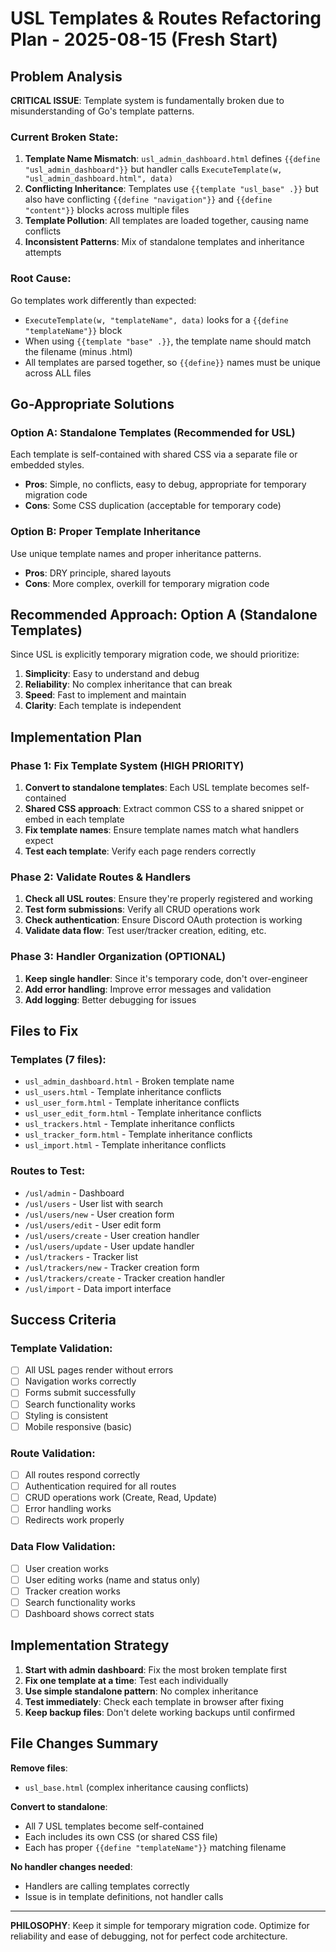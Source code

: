 # USL Templates & Routes Refactoring Plan - 2025-08-15 (Fresh Start)

## Problem Analysis

**CRITICAL ISSUE**: Template system is fundamentally broken due to misunderstanding of Go's template patterns.

### Current Broken State:
1. **Template Name Mismatch**: `usl_admin_dashboard.html` defines `{{define "usl_admin_dashboard"}}` but handler calls `ExecuteTemplate(w, "usl_admin_dashboard.html", data)`
2. **Conflicting Inheritance**: Templates use `{{template "usl_base" .}}` but also have conflicting `{{define "navigation"}}` and `{{define "content"}}` blocks across multiple files
3. **Template Pollution**: All templates are loaded together, causing name conflicts
4. **Inconsistent Patterns**: Mix of standalone templates and inheritance attempts

### Root Cause:
Go templates work differently than expected:
- `ExecuteTemplate(w, "templateName", data)` looks for a `{{define "templateName"}}` block
- When using `{{template "base" .}}`, the template name should match the filename (minus .html)
- All templates are parsed together, so `{{define}}` names must be unique across ALL files

## Go-Appropriate Solutions

### Option A: Standalone Templates (Recommended for USL)
Each template is self-contained with shared CSS via a separate file or embedded styles.
- **Pros**: Simple, no conflicts, easy to debug, appropriate for temporary migration code
- **Cons**: Some CSS duplication (acceptable for temporary code)

### Option B: Proper Template Inheritance
Use unique template names and proper inheritance patterns.
- **Pros**: DRY principle, shared layouts
- **Cons**: More complex, overkill for temporary migration code

## Recommended Approach: Option A (Standalone Templates)

Since USL is explicitly temporary migration code, we should prioritize:
1. **Simplicity**: Easy to understand and debug
2. **Reliability**: No complex inheritance that can break
3. **Speed**: Fast to implement and maintain
4. **Clarity**: Each template is independent

## Implementation Plan

### Phase 1: Fix Template System (HIGH PRIORITY)
1. **Convert to standalone templates**: Each USL template becomes self-contained
2. **Shared CSS approach**: Extract common CSS to a shared snippet or embed in each template
3. **Fix template names**: Ensure template names match what handlers expect
4. **Test each template**: Verify each page renders correctly

### Phase 2: Validate Routes & Handlers
1. **Check all USL routes**: Ensure they're properly registered and working
2. **Test form submissions**: Verify all CRUD operations work
3. **Check authentication**: Ensure Discord OAuth protection is working
4. **Validate data flow**: Test user/tracker creation, editing, etc.

### Phase 3: Handler Organization (OPTIONAL)
1. **Keep single handler**: Since it's temporary code, don't over-engineer
2. **Add error handling**: Improve error messages and validation
3. **Add logging**: Better debugging for issues

## Files to Fix

### Templates (7 files):
- `usl_admin_dashboard.html` - Broken template name
- `usl_users.html` - Template inheritance conflicts
- `usl_user_form.html` - Template inheritance conflicts  
- `usl_user_edit_form.html` - Template inheritance conflicts
- `usl_trackers.html` - Template inheritance conflicts
- `usl_tracker_form.html` - Template inheritance conflicts
- `usl_import.html` - Template inheritance conflicts

### Routes to Test:
- `/usl/admin` - Dashboard
- `/usl/users` - User list with search
- `/usl/users/new` - User creation form
- `/usl/users/edit` - User edit form
- `/usl/users/create` - User creation handler
- `/usl/users/update` - User update handler
- `/usl/trackers` - Tracker list
- `/usl/trackers/new` - Tracker creation form
- `/usl/trackers/create` - Tracker creation handler
- `/usl/import` - Data import interface

## Success Criteria

### Template Validation:
- [ ] All USL pages render without errors
- [ ] Navigation works correctly
- [ ] Forms submit successfully
- [ ] Search functionality works
- [ ] Styling is consistent
- [ ] Mobile responsive (basic)

### Route Validation:
- [ ] All routes respond correctly
- [ ] Authentication required for all routes
- [ ] CRUD operations work (Create, Read, Update)
- [ ] Error handling works
- [ ] Redirects work properly

### Data Flow Validation:
- [ ] User creation works
- [ ] User editing works (name and status only)
- [ ] Tracker creation works
- [ ] Search functionality works
- [ ] Dashboard shows correct stats

## Implementation Strategy

1. **Start with admin dashboard**: Fix the most broken template first
2. **Fix one template at a time**: Test each individually
3. **Use simple standalone pattern**: No complex inheritance
4. **Test immediately**: Check each template in browser after fixing
5. **Keep backup files**: Don't delete working backups until confirmed

## File Changes Summary

**Remove files**:
- `usl_base.html` (complex inheritance causing conflicts)

**Convert to standalone**:
- All 7 USL templates become self-contained
- Each includes its own CSS (or shared CSS file)
- Each has proper `{{define "templateName"}}` matching filename

**No handler changes needed**:
- Handlers are calling templates correctly
- Issue is in template definitions, not handler calls

---

**PHILOSOPHY**: Keep it simple for temporary migration code. Optimize for reliability and ease of debugging, not for perfect code architecture.